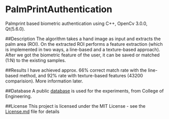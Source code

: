 # PalmPrintAuthentication
Palmprint based biometric authentication using C++, OpenCv 3.0.0, Qt(5.6.0).

##Description
The algorithm takes a hand image as input and extracts the palm area (ROI). On the extracted ROI performs a feature extraction (which is implemented in two ways, a line-based and a texture-based approach). After we got the biometric feature of the user, it can be saved or matched (1:N) to the existing samples.

##Results
I have achieved approx. 66% correct match rate with the line-based method, and 92% rate with texture-based features (43200 comparision). More information later.

##Database
A public [database](http://www.coep.org.in/resources/coeppalmprintdatabase) is used for the experiments, from College of Engineering. 

##License
This project is licensed under the MIT License - see the [License.md](/License.md) file for details
